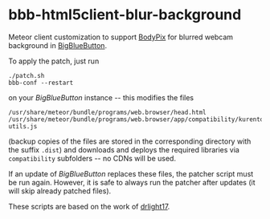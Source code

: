 # bbb-html5client-blur-background

Meteor client customization to support [BodyPix](https://github.com/tensorflow/tfjs-models/tree/master/body-pix) for blurred webcam background in [BigBlueButton](https://bigbluebutton.org/).

To apply the patch, just run

	./patch.sh
	bbb-conf --restart

on your *BigBlueButton* instance -- this modifies the files

	/usr/share/meteor/bundle/programs/web.browser/head.html
	/usr/share/meteor/bundle/programs/web.browser/app/compatibility/kurento-utils.js

(backup copies of the files are stored in the corresponding directory with the suffix `.dist`)
and downloads and deploys the required libraries via `compatibility` subfolders -- no CDNs will be used.

If an update of *BigBlueButton* replaces these files, the patcher script must be run again.
However, it is safe to always run the patcher after updates (it will skip already patched files).


These scripts are based on the work of [drlight17](https://github.com/drlight17/bbb-html5client-blur-background).
